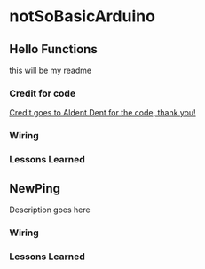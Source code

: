 # notSoBasicArduino


## Hello Functions
this will be my readme
### Credit for code
[Credit goes to Aldent Dent for the code, thank you!](https://github.com/adent11/Not-So-Basic-Arduino)

### Wiring

### Lessons Learned



## NewPing
Description goes here
### Wiring

### Lessons Learned
